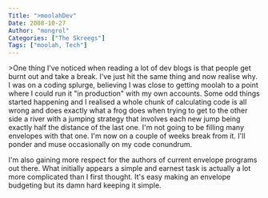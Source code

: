 ```yaml
---
Title: ">moolahDev"
Date: 2008-10-27
Author: "mongrol"
Categories: ["The Skreegs"]
Tags: ["moolah, Tech"]
---
```


\>One thing I've noticed when reading a lot of dev blogs is that people
get burnt out and take a break. I've just hit the same thing and now
realise why. I was on a coding splurge, believing I was close to getting
moolah to a point where I could run it "in production" with my own
accounts. Some odd things started happening and I realised a whole chunk
of calculating code is all wrong and does exactly what a frog does when
trying to get to the other side a river with a jumping strategy that
involves each new jump being exactly half the distance of the last one.
I'm not going to be filling many envelopes with that one. I'm now on a
couple of weeks break from it. I'll ponder and muse occasionally on my
code conundrum.

I'm also gaining more respect for the authors of current envelope
programs out there. What initially appears a simple and earnest task is
actually a lot more complicated than I first thought. It's easy making
an envelope budgeting but its damn hard keeping it simple.
